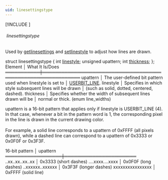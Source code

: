 ```yaml
---
uid: linesettingstype
---
```

[!INCLUDE [](graphics_header.md)]
###### &nbsp;linesettingstype&nbsp;

Used by [getlinesettings](getlinesettings.md) and [setlinestyle](setlinestyle.md) to adjust how lines are drawn.<br>

<div class="data">
  struct linesettingstype {
    int       <a href="line_styles.md">linestyle</a>;
    unsigned  upattern;
    int       <a href="line_widths.md">thickness</a>;
  };
<br></div>

<div class="data">
  Element   │ What It Is/Does
 ═══════════╪══════════════════════════════════════════════════════════════
  upattern  │ The user-defined bit pattern used when linestyle is set to
            │ <a href="line_styles.md">USERBIT_LINE</a>.
  linestyle │ Specifies in which style subsequent lines will be drawn
            │ (such as solid, dotted, centered, dashed).
  thickness │ Specifies whether the width of subsequent lines drawn will be
            │ normal or thick. (enum line_widths)
<br></div>

upattern is a 16-bit pattern that applies only if linestyle is USERBIT_LINE (4). In that case, whenever a bit in the pattern word is 1, the corresponding pixel in the line is drawn in the current drawing color.<br><br>
For example, a solid line corresponds to a upattern of 0xFFFF (all pixels drawn), while a dashed line can correspond to a upattern of 0x3333 or 0x0F0F or 0x3F3F.<br>

<div class="data">
   16-bit pattern  │ upattern
 ══════════════════╪═══════════════════════
  ..xx..xx..xx..xx │ 0x3333 (short dashes)
  ....xxxx....xxxx │ 0x0F0F (long dashes)
  ..xxxxxx..xxxxxx │ 0x3F3F (longer dashes)
  xxxxxxxxxxxxxxxx │ 0xFFFF (solid line)
</div>

<br>